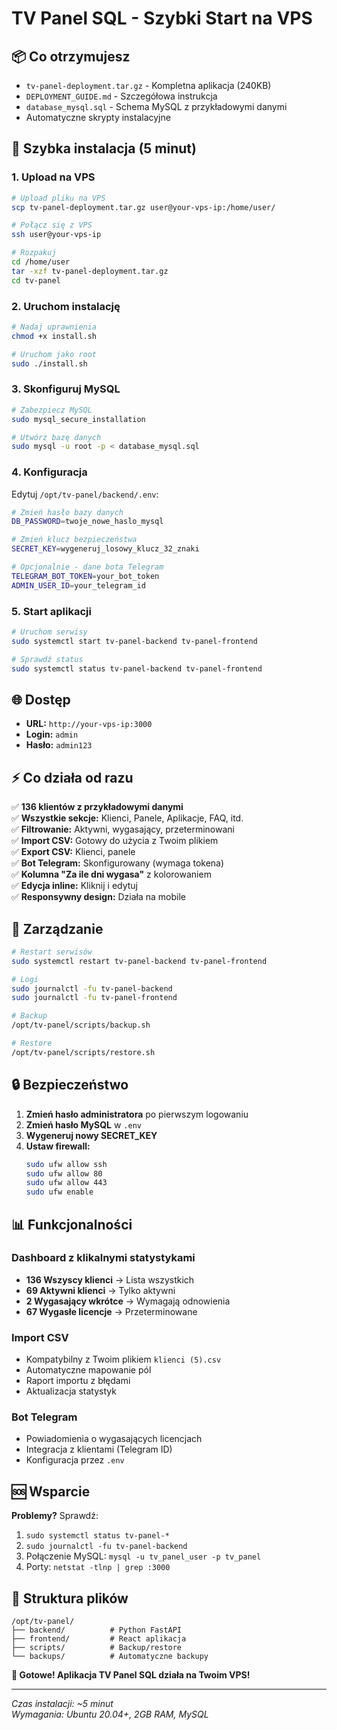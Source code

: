 # TV Panel SQL - Szybki Start na VPS

## 📦 Co otrzymujesz

- `tv-panel-deployment.tar.gz` - Kompletna aplikacja (240KB)
- `DEPLOYMENT_GUIDE.md` - Szczegółowa instrukcja  
- `database_mysql.sql` - Schema MySQL z przykładowymi danymi
- Automatyczne skrypty instalacyjne

## 🚀 Szybka instalacja (5 minut)

### 1. Upload na VPS
```bash
# Upload pliku na VPS
scp tv-panel-deployment.tar.gz user@your-vps-ip:/home/user/

# Połącz się z VPS
ssh user@your-vps-ip

# Rozpakuj
cd /home/user
tar -xzf tv-panel-deployment.tar.gz
cd tv-panel
```

### 2. Uruchom instalację
```bash
# Nadaj uprawnienia
chmod +x install.sh

# Uruchom jako root
sudo ./install.sh
```

### 3. Skonfiguruj MySQL
```bash
# Zabezpiecz MySQL
sudo mysql_secure_installation

# Utwórz bazę danych
sudo mysql -u root -p < database_mysql.sql
```

### 4. Konfiguracja
Edytuj `/opt/tv-panel/backend/.env`:
```bash
# Zmień hasło bazy danych
DB_PASSWORD=twoje_nowe_haslo_mysql

# Zmień klucz bezpieczeństwa  
SECRET_KEY=wygeneruj_losowy_klucz_32_znaki

# Opcjonalnie - dane bota Telegram
TELEGRAM_BOT_TOKEN=your_bot_token
ADMIN_USER_ID=your_telegram_id
```

### 5. Start aplikacji
```bash
# Uruchom serwisy
sudo systemctl start tv-panel-backend tv-panel-frontend

# Sprawdź status
sudo systemctl status tv-panel-backend tv-panel-frontend
```

## 🌐 Dostęp

- **URL:** `http://your-vps-ip:3000`
- **Login:** `admin`
- **Hasło:** `admin123`

## ⚡ Co działa od razu

✅ **136 klientów z przykładowymi danymi**  
✅ **Wszystkie sekcje:** Klienci, Panele, Aplikacje, FAQ, itd.  
✅ **Filtrowanie:** Aktywni, wygasający, przeterminowani  
✅ **Import CSV:** Gotowy do użycia z Twoim plikiem  
✅ **Export CSV:** Klienci, panele  
✅ **Bot Telegram:** Skonfigurowany (wymaga tokena)  
✅ **Kolumna "Za ile dni wygasa"** z kolorowaniem  
✅ **Edycja inline:** Kliknij i edytuj  
✅ **Responsywny design:** Działa na mobile  

## 🔧 Zarządzanie

```bash
# Restart serwisów
sudo systemctl restart tv-panel-backend tv-panel-frontend

# Logi
sudo journalctl -fu tv-panel-backend
sudo journalctl -fu tv-panel-frontend

# Backup
/opt/tv-panel/scripts/backup.sh

# Restore  
/opt/tv-panel/scripts/restore.sh
```

## 🔒 Bezpieczeństwo

1. **Zmień hasło administratora** po pierwszym logowaniu
2. **Zmień hasło MySQL** w `.env`
3. **Wygeneruj nowy SECRET_KEY**
4. **Ustaw firewall:**
   ```bash
   sudo ufw allow ssh
   sudo ufw allow 80
   sudo ufw allow 443  
   sudo ufw enable
   ```

## 📊 Funkcjonalności

### Dashboard z klikalnymi statystykami
- **136 Wszyscy klienci** → Lista wszystkich
- **69 Aktywni klienci** → Tylko aktywni  
- **2 Wygasający wkrótce** → Wymagają odnowienia
- **67 Wygasłe licencje** → Przeterminowane

### Import CSV
- Kompatybilny z Twoim plikiem `klienci (5).csv`
- Automatyczne mapowanie pól
- Raport importu z błędami
- Aktualizacja statystyk

### Bot Telegram
- Powiadomienia o wygasających licencjach
- Integracja z klientami (Telegram ID)
- Konfiguracja przez `.env`

## 🆘 Wsparcie

**Problemy?** Sprawdź:
1. `sudo systemctl status tv-panel-*`
2. `sudo journalctl -fu tv-panel-backend`
3. Połączenie MySQL: `mysql -u tv_panel_user -p tv_panel`
4. Porty: `netstat -tlnp | grep :3000`

## 📁 Struktura plików

```
/opt/tv-panel/
├── backend/          # Python FastAPI
├── frontend/         # React aplikacja  
├── scripts/          # Backup/restore
└── backups/          # Automatyczne backupy
```

**🎉 Gotowe! Aplikacja TV Panel SQL działa na Twoim VPS!**

---

*Czas instalacji: ~5 minut*  
*Wymagania: Ubuntu 20.04+, 2GB RAM, MySQL*